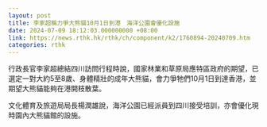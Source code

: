 ```yaml
---
layout: post
title: 李家超稱力爭大熊貓10月1日到港　海洋公園會優化設施
date: 2024-07-09 18:12:03.000000000 +08:00
link: https://news.rthk.hk/rthk/ch/component/k2/1760894-20240709.htm
categories: rthk
---
```


行政長官李家超總結四川訪問行程時說，國家林業和草原局應特區政府的期望，已選定一對大約5至8歲、身體精壯的成年大熊貓，會力爭牠們10月1日到達香港，並期望大熊貓能夠在港開枝散葉。

文化體育及旅遊局局長楊潤雄說，海洋公園已經派員到四川接受培訓，亦會優化現時園內大熊貓館的設施。
